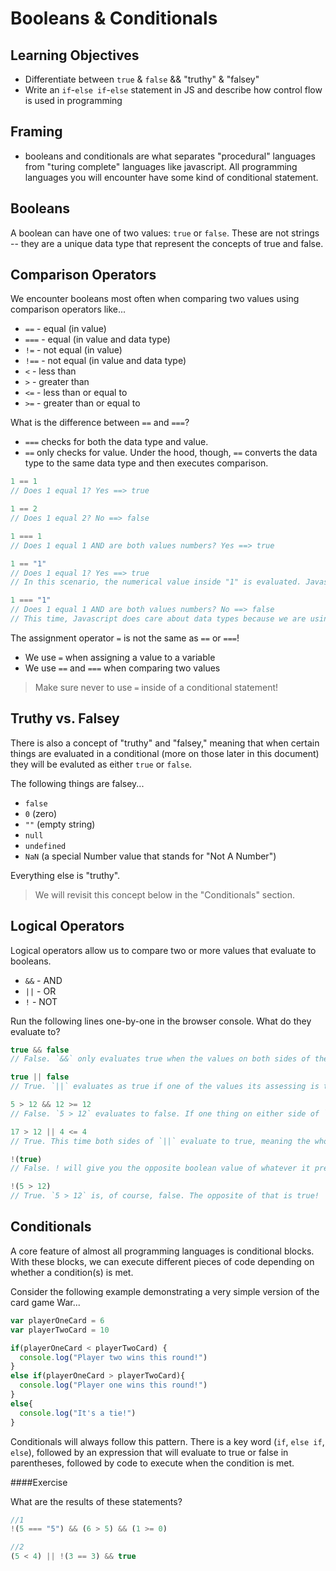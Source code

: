 # Booleans & Conditionals

## Learning Objectives
- Differentiate between `true` & `false` && "truthy" & "falsey"
- Write an `if`-`else if`-`else` statement in JS and describe how control flow is used in programming

## Framing
- booleans and conditionals are what separates "procedural" languages from "turing complete" languages like javascript. All programming languages you will encounter have some kind of conditional statement.


## Booleans

A boolean can have one of two values: `true` or `false`. These are not strings -- they are a unique data type that represent the concepts of true and false.

## Comparison Operators

We encounter booleans most often when comparing two values using comparison operators like...
* `==` - equal (in value)
* `===` - equal (in value and data type)
* `!=` - not equal (in value)
* `!==` - not equal (in value and data type)
* `<` - less than
* `>` - greater than
* `<=` - less than or equal to
* `>=` - greater than or equal to

What is the difference between `==` and `===`?
* `===` checks for both the data type and value.
* `==` only checks for value. Under the hood, though, `==` converts the data type to the same data type and then executes comparison.

```js
1 == 1
// Does 1 equal 1? Yes ==> true

1 == 2
// Does 1 equal 2? No ==> false

1 === 1
// Does 1 equal 1 AND are both values numbers? Yes ==> true

1 == "1"
// Does 1 equal 1? Yes ==> true
// In this scenario, the numerical value inside "1" is evaluated. Javascript doesn't care that the right side is a string because we are using `==`

1 === "1"
// Does 1 equal 1 AND are both values numbers? No ==> false
// This time, Javascript does care about data types because we are using `===`. Because the left side is a Number and the right side is a String, this evaluates to false.
```

The assignment operator `=` is not the same as `==` or `===`!
* We use `=` when assigning a value to a variable
* We use `==` and `===` when comparing two values

> Make sure never to use `=` inside of a conditional statement!

## Truthy vs. Falsey

There is also a concept of "truthy" and "falsey," meaning that when certain things are evaluated in a conditional (more on those later in this document) they will be evaluted as either `true` or `false`.

The following things are falsey...
- `false`
- `0` (zero)
- `""` (empty string)
- `null`
- `undefined`
- `NaN` (a special Number value that stands for "Not A Number")

Everything else is "truthy".

> We will revisit this concept below in the "Conditionals" section.

## Logical Operators

Logical operators allow us to compare two or more values that evaluate to booleans.

- `&&` - AND
- `||` - OR
- `!` - NOT

Run the following lines one-by-one in the browser console. What do they evaluate to?

```js
true && false
// False. `&&` only evaluates true when the values on both sides of the operator evaluate to true. In this case, the right side is false.

true || false
// True. `||` evaluates as true if one of the values its assessing is true. In this case, the true on the right side is enough for the overall statement to evaluate as true.

5 > 12 && 12 >= 12
// False. `5 > 12` evaluates to false. If one thing on either side of `&&` is false, the entire statement evalutes to false.

17 > 12 || 4 <= 4
// True. This time both sides of `||` evaluate to true, meaning the whole statement evaluates to true.

!(true)
// False. ! will give you the opposite boolean value of whatever it precedes. In this case, the opposite of true is `false`.

!(5 > 12)
// True. `5 > 12` is, of course, false. The opposite of that is true!
```

## Conditionals

A core feature of almost all programming languages is conditional blocks. With these blocks, we can execute different pieces of code depending on whether a condition(s) is met.

Consider the following example demonstrating a very simple version of the card game War...

```javascript
var playerOneCard = 6
var playerTwoCard = 10

if(playerOneCard < playerTwoCard) {
  console.log("Player two wins this round!")
}
else if(playerOneCard > playerTwoCard){
  console.log("Player one wins this round!")
}
else{
  console.log("It's a tie!")
}
```

Conditionals will always follow this pattern. There is a key word (`if`, `else if`, `else`), followed by an expression that will evaluate to true or false in parentheses, followed by code to execute when the condition is met.

####Exercise

What are the results of these statements?

```js
//1
!(5 === "5") && (6 > 5) && (1 >= 0)

//2
(5 < 4) || !(3 == 3) && true
```
